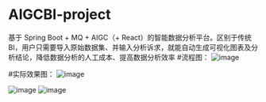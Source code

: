 # AIGCBI-project
基于 Spring Boot + MQ + AIGC（+ React）的智能数据分析平台。区别于传统 BI，用户只需要导入原始数据集、并输入分析诉求，就能自动生成可视化图表及分析结论，降低数据分析的人工成本、提高数据分析效率
#流程图：
![image](https://github.com/user-attachments/assets/412166f7-2093-4b59-8756-6a55731d84bd)

#实际效果图：
![image](https://github.com/user-attachments/assets/c4f52b14-d20e-4856-b19f-a28fad1d37bf)


![image](https://github.com/user-attachments/assets/f6a20dc5-d136-497a-bbf5-813b06051d7f)
![image](https://github.com/user-attachments/assets/56182ba8-7c23-4cd3-8aba-7e867db926b1)

